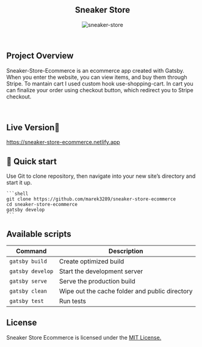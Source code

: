 <h2 align="center">Sneaker Store</h2>

<p align="center">
  <img src="https://imgbbb.com/images/2020/05/09/ecommerce.png" alt="sneaker-store" />
</p>

<br>

## Project Overview
Sneaker-Store-Ecommerce is an ecommerce app created with Gatsby. When you enter the website, you can view items, and buy them through Stripe. To mantain cart I used custom hook use-shopping-cart. In cart you can finalize your order using checkout button, which redirect you to Stripe checkout.
 
<br>

## Live Version📍

<a href="https://sneaker-store-ecommerce.netlify.app">https://sneaker-store-ecommerce.netlify.app</a>

## 🚀 Quick start

Use Git to clone repository, then navigate into your new site’s directory and start it up.

    ```shell
    git clone https://github.com/marek3289/sneaker-store-ecommerce
    cd sneaker-store-ecommerce
    gatsby develop
    ```
    
## Available scripts

| Command                   | Description                                       |
| ------------------------- | --------------------------------------------------|
| `gatsby build`            | Create optimized build                            |
| `gatsby develop`          | Start the development server                      |
| `gatsby serve`            | Serve the production build                        |
| `gatsby clean`            | Wipe out the cache folder and public directory    |
| `gatsby test`             | Run tests                                         |
    
## License

Sneaker Store Ecommerce is licensed under the <a href='https://opensource.org/licenses/mit-license.php'>MIT License.</a>
